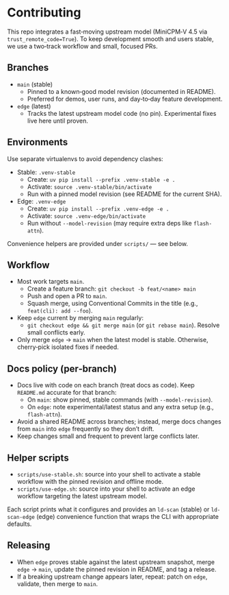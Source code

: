 # Contributing

This repo integrates a fast‑moving upstream model (MiniCPM‑V 4.5 via `trust_remote_code=True`). To keep development smooth and users stable, we use a two‑track workflow and small, focused PRs.

## Branches

- `main` (stable)
  - Pinned to a known‑good model revision (documented in README).
  - Preferred for demos, user runs, and day‑to‑day feature development.
- `edge` (latest)
  - Tracks the latest upstream model code (no pin). Experimental fixes live here until proven.

## Environments

Use separate virtualenvs to avoid dependency clashes:

- Stable: `.venv-stable`
  - Create: `uv pip install --prefix .venv-stable -e .`
  - Activate: `source .venv-stable/bin/activate`
  - Run with a pinned model revision (see README for the current SHA).
- Edge: `.venv-edge`
  - Create: `uv pip install --prefix .venv-edge -e .`
  - Activate: `source .venv-edge/bin/activate`
  - Run without `--model-revision` (may require extra deps like `flash-attn`).

Convenience helpers are provided under `scripts/` — see below.

## Workflow

- Most work targets `main`.
  - Create a feature branch: `git checkout -b feat/<name> main`
  - Push and open a PR to `main`.
  - Squash merge, using Conventional Commits in the title (e.g., `feat(cli): add --foo`).
- Keep `edge` current by merging `main` regularly:
  - `git checkout edge && git merge main` (or `git rebase main`). Resolve small conflicts early.
- Only merge `edge` → `main` when the latest model is stable. Otherwise, cherry‑pick isolated fixes if needed.

## Docs policy (per‑branch)

- Docs live with code on each branch (treat docs as code). Keep `README.md` accurate for that branch:
  - On `main`: show pinned, stable commands (with `--model-revision`).
  - On `edge`: note experimental/latest status and any extra setup (e.g., `flash-attn`).
- Avoid a shared README across branches; instead, merge docs changes from `main` into `edge` frequently so they don’t drift.
- Keep changes small and frequent to prevent large conflicts later.

## Helper scripts

- `scripts/use-stable.sh`: source into your shell to activate a stable workflow with the pinned revision and offline mode.
- `scripts/use-edge.sh`: source into your shell to activate an edge workflow targeting the latest upstream model.

Each script prints what it configures and provides an `ld-scan` (stable) or `ld-scan-edge` (edge) convenience function that wraps the CLI with appropriate defaults.

## Releasing

- When `edge` proves stable against the latest upstream snapshot, merge `edge` → `main`, update the pinned revision in README, and tag a release.
- If a breaking upstream change appears later, repeat: patch on `edge`, validate, then merge to `main`.

